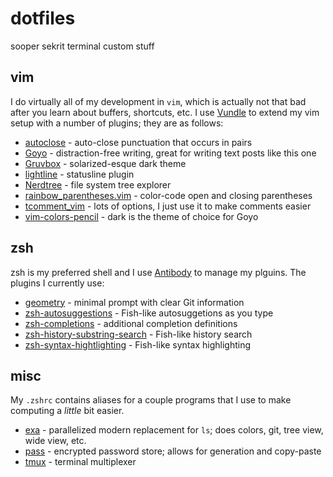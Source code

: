 # dotfiles
sooper sekrit terminal custom stuff

## vim
I do virtually all of my development in `vim`, which is actually not that bad after you learn about buffers, shortcuts, etc. I use [Vundle](https://github.com/VundleVim/Vundle.vim) to extend my vim setup with a number of plugins; they are as follows:
- [autoclose](https://github.com/townk/vim-autoclose) - auto-close punctuation that occurs in pairs
- [Goyo](https://github.com/junegunn/goyo.vim) - distraction-free writing, great for writing text posts like this one
- [Gruvbox](https://github.com/morhetz/gruvbox) - solarized-esque dark theme
- [lightline](https://github.com/itchyny/lightline.vim) - statusline plugin
- [Nerdtree](https://github.com/scrooloose/nerdtree) - file system tree explorer
- [rainbow_parentheses.vim](https://github.com/junegunn/rainbow_parentheses.vim) - color-code open and closing parentheses
- [tcomment_vim](https://github.com/tomtom/tcomment_vim) - lots of options, I just use it to make comments easier
- [vim-colors-pencil](https://github.com/reedes/vim-colors-pencil) - dark is the theme of choice for Goyo

## zsh
zsh is my preferred shell and I use [Antibody](https://github.com/getantibody/antibody) to manage my plguins. The plugins I currently use:
- [geometry](https://github.com/geometry-zsh/geometry) - minimal prompt with clear Git information
- [zsh-autosuggestions](https://github.com/zsh-users/zsh-autosuggestions) - Fish-like autosuggetions as you type
- [zsh-completions](https://github.com/zsh-users/zsh-completions) - additional completion definitions
- [zsh-history-substring-search](https://github.com/zsh-users/zsh-history-substring-search) - Fish-like history search
- [zsh-syntax-hightlighting](https://github.com/zsh-users/zsh-syntax-highlighting) - Fish-like syntax highlighting

## misc
My `.zshrc` contains aliases for a couple programs that I use to make computing a _little_ bit easier.
- [exa](https://the.exa.website/) - parallelized modern replacement for `ls`; does colors, git, tree view, wide view, etc.
- [pass](https://www.passwordstore.org/) - encrypted password store; allows for generation and copy-paste
- [tmux](https://github.com/tmux/tmux) - terminal multiplexer

